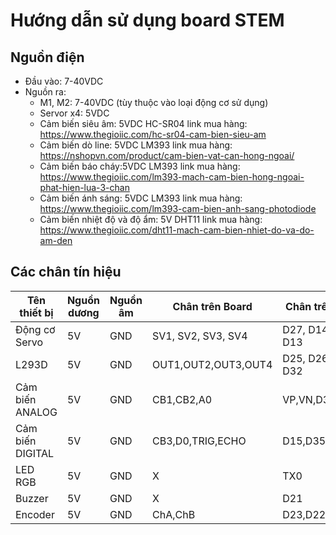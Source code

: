 # Hướng dẫn sử dụng board STEM

## Nguồn điện
- Đầu vào: 7-40VDC 
- Nguồn ra: 
    + M1, M2: 7-40VDC (tùy thuộc vào loại động cơ sử dụng)
    + Servor x4: 5VDC
    + Cảm biến siêu âm: 5VDC HC-SR04 link mua hàng: https://www.thegioiic.com/hc-sr04-cam-bien-sieu-am
    + Cảm biến dò line: 5VDC LM393 link mua hàng: https://nshopvn.com/product/cam-bien-vat-can-hong-ngoai/
    + Cảm biến báo cháy:5VDC LM393 link mua hàng: https://www.thegioiic.com/lm393-mach-cam-bien-hong-ngoai-phat-hien-lua-3-chan
    + Cảm biến ánh sáng: 5VDC LM393 link mua hàng: https://www.thegioiic.com/lm393-cam-bien-anh-sang-photodiode
    + Cảm biến nhiệt độ và độ ẩm: 5V DHT11 link mua hàng: https://www.thegioiic.com/dht11-mach-cam-bien-nhiet-do-va-do-am-den
## Các chân tín hiệu

|Tên thiết bị          |Nguồn dương  | Nguồn âm |  Chân trên Board  |  Chân trên ESP   |
|--------------------- |-------------|----------|-------------------|------------------|
|Động cơ Servo         |     5V      |    GND   |SV1, SV2, SV3, SV4 |D27, D14, D12, D13|       
|L293D                 |     5V      |    GND   |OUT1,OUT2,OUT3,OUT4|D25, D26, D33, D32|      
|Cảm biến ANALOG       |     5V      |    GND   |     CB1,CB2,A0    |    VP,VN,D34     |         
|Cảm biến DIGITAL      |     5V      |    GND   | CB3,D0,TRIG,ECHO  |  D15,D35,D4,D2   | 
|LED RGB               |     5V      |    GND   |         X         |       TX0        |
|Buzzer                |     5V      |    GND   |         X         |       D21        |
|Encoder               |     5V      |    GND   |      ChA,ChB      |     D23,D22      |
      
